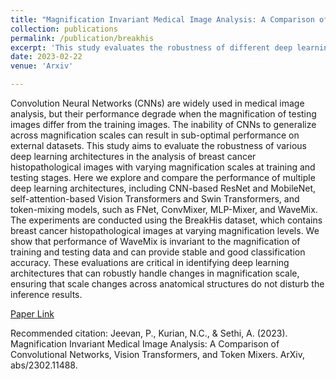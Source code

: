 ```yaml
---
title: "Magnification Invariant Medical Image Analysis: A Comparison of Convolutional Networks, Vision Transformers, and Token Mixers"
collection: publications
permalink: /publication/breakhis
excerpt: 'This study evaluates the robustness of different deep learning architectures for breast cancer histopathological image classification across magnification scales.'
date: 2023-02-22
venue: 'Arxiv'

---
```

Convolution Neural Networks (CNNs) are widely used in medical image analysis, but their performance degrade when the magnification of testing images differ from the training images. The inability of CNNs to generalize across magnification scales can result in sub-optimal performance on external datasets. This study aims to evaluate the robustness of various deep learning architectures in the analysis of breast cancer histopathological images with varying magnification scales at training and testing stages. Here we explore and compare the performance of multiple deep learning architectures, including CNN-based ResNet and MobileNet, self-attention-based Vision Transformers and Swin Transformers, and token-mixing models, such as FNet, ConvMixer, MLP-Mixer, and WaveMix. The experiments are conducted using the BreakHis dataset, which contains breast cancer histopathological images at varying magnification levels. We show that performance of WaveMix is invariant to the magnification of training and testing data and can provide stable and good classification accuracy. These evaluations are critical in identifying deep learning architectures that can robustly handle changes in magnification scale, ensuring that scale changes across anatomical structures do not disturb the inference results.

[Paper Link](https://arxiv.org/abs/2302.11488)

Recommended citation: Jeevan, P., Kurian, N.C., & Sethi, A. (2023). Magnification Invariant Medical Image Analysis: A Comparison of Convolutional Networks, Vision Transformers, and Token Mixers. ArXiv, abs/2302.11488.